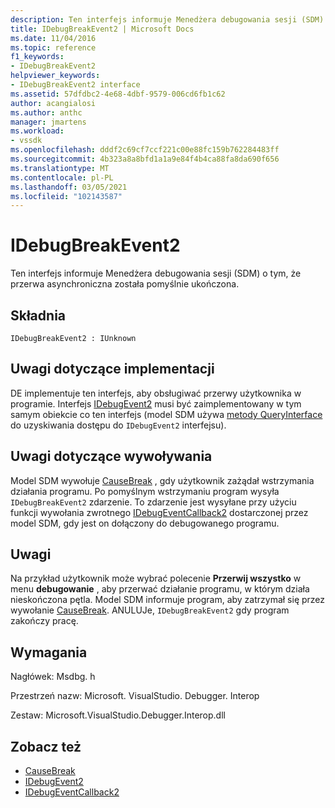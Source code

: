 ```yaml
---
description: Ten interfejs informuje Menedżera debugowania sesji (SDM) o tym, że przerwa asynchroniczna została pomyślnie ukończona.
title: IDebugBreakEvent2 | Microsoft Docs
ms.date: 11/04/2016
ms.topic: reference
f1_keywords:
- IDebugBreakEvent2
helpviewer_keywords:
- IDebugBreakEvent2 interface
ms.assetid: 57dfdbc2-4e68-4dbf-9579-006cd6fb1c62
author: acangialosi
ms.author: anthc
manager: jmartens
ms.workload:
- vssdk
ms.openlocfilehash: dddf2c69cf7ccf221c00e88fc159b762284483ff
ms.sourcegitcommit: 4b323a8a8bfd1a1a9e84f4b4ca88fa8da690f656
ms.translationtype: MT
ms.contentlocale: pl-PL
ms.lasthandoff: 03/05/2021
ms.locfileid: "102143587"
---
```

# <a name="idebugbreakevent2"></a>IDebugBreakEvent2
Ten interfejs informuje Menedżera debugowania sesji (SDM) o tym, że przerwa asynchroniczna została pomyślnie ukończona.

## <a name="syntax"></a>Składnia

```
IDebugBreakEvent2 : IUnknown
```

## <a name="notes-for-implementers"></a>Uwagi dotyczące implementacji
 DE implementuje ten interfejs, aby obsługiwać przerwy użytkownika w programie. Interfejs [IDebugEvent2](../../../extensibility/debugger/reference/idebugevent2.md) musi być zaimplementowany w tym samym obiekcie co ten interfejs (model SDM używa [metody QueryInterface](/cpp/atl/queryinterface) do uzyskiwania dostępu do `IDebugEvent2` interfejsu).

## <a name="notes-for-callers"></a>Uwagi dotyczące wywoływania
 Model SDM wywołuje [CauseBreak](../../../extensibility/debugger/reference/idebugprogram2-causebreak.md) , gdy użytkownik zażądał wstrzymania działania programu. Po pomyślnym wstrzymaniu program wysyła `IDebugBreakEvent2` zdarzenie. To zdarzenie jest wysyłane przy użyciu funkcji wywołania zwrotnego [IDebugEventCallback2](../../../extensibility/debugger/reference/idebugeventcallback2.md) dostarczonej przez model SDM, gdy jest on dołączony do debugowanego programu.

## <a name="remarks"></a>Uwagi
 Na przykład użytkownik może wybrać polecenie **Przerwij wszystko** w menu **debugowanie** , aby przerwać działanie programu, w którym działa nieskończona pętla. Model SDM informuje program, aby zatrzymał się przez wywołanie [CauseBreak](../../../extensibility/debugger/reference/idebugprogram2-causebreak.md). ANULUJe, `IDebugBreakEvent2` gdy program zakończy pracę.

## <a name="requirements"></a>Wymagania
 Nagłówek: Msdbg. h

 Przestrzeń nazw: Microsoft. VisualStudio. Debugger. Interop

 Zestaw: Microsoft.VisualStudio.Debugger.Interop.dll

## <a name="see-also"></a>Zobacz też
- [CauseBreak](../../../extensibility/debugger/reference/idebugprogram2-causebreak.md)
- [IDebugEvent2](../../../extensibility/debugger/reference/idebugevent2.md)
- [IDebugEventCallback2](../../../extensibility/debugger/reference/idebugeventcallback2.md)
